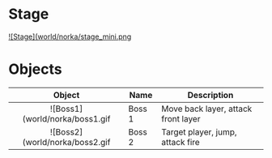 # Stage

[![Stage](world/norka/stage_mini.png](https://raw.githubusercontent.com/b3dgs/lionheart-remake/master/lionheart-game/src/main/resources/com/b3dgs/lionheart/levels/norka/stage14.png)

# Objects

|Object | Name | Description
| :---: | --- | ---
|![Boss1](world/norka/boss1.gif | Boss 1 | Move back layer, attack front layer
|![Boss2](world/norka/boss2.gif | Boss 2 | Target player, jump, attack fire
